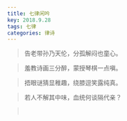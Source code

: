 ```yaml
---
title: 七律闲吟
key: 2018.9.28
tags: 七律
categories: 律诗
---
```


<blockquote class="blockquote-center">告老带孙乃天伦，分孤解闷也童心。
</blockquote>
<blockquote class="blockquote-center">羞教诗画三分醉，蒙授琴棋一点嗔。
</blockquote>
<blockquote class="blockquote-center">捂眼谜猜显稚趣，绕膝逗笑露纯真。
</blockquote>
<blockquote class="blockquote-center">若人不解其中味，血统何谈隔代亲？
</blockquote>
<blockquote class="blockquote-center"></br>
</blockquote>

